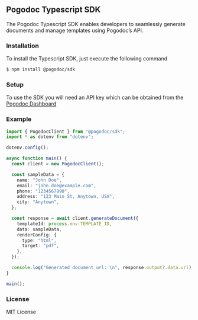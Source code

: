 ## Pogodoc Typescript SDK

The Pogodoc Typescript SDK enables developers to seamlessly generate documents and manage templates using Pogodoc’s API.

### Installation

To install the Typescript SDK, just execute the following command

```bash
$ npm install @pogodoc/sdk
```

### Setup

To use the SDK you will need an API key which can be obtained from the [Pogodoc Dashboard](https://app.pogodoc.com)

### Example

```ts
import { PogodocClient } from "@pogodoc/sdk";
import * as dotenv from "dotenv";

dotenv.config();

async function main() {
  const client = new PogodocClient();

  const sampleData = {
    name: "John Doe",
    email: "john.doe@example.com",
    phone: "1234567890",
    address: "123 Main St, Anytown, USA",
    city: "Anytown",
  };

  const response = await client.generateDocument({
    templateId: process.env.TEMPLATE_ID,
    data: sampleData,
    renderConfig: {
      type: "html",
      target: "pdf",
    },
  });

  console.log("Generated document url: \n", response.output?.data.url);
}

main();
```

### License

MIT License
